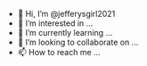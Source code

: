 - 👋 Hi, I’m @jefferysgirl2021
- 👀 I’m interested in ...
- 🌱 I’m currently learning ...
- 💞️ I’m looking to collaborate on ...
- 📫 How to reach me ...

<!---
jefferysgirl2021/jefferysgirl2021 is a ✨ special ✨ repository because its `README.md` (this file) appears on your GitHub profile.
You can click the Preview link to take a look at your changes.
--👋 Hi I'm jefferysgirl2021 and 👀I'm interested in learning new thingss 
->
